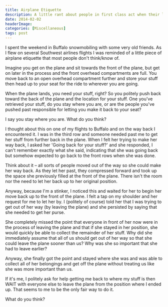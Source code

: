 ```yaml
---
title: Airplane Etiquette
description: A little rant about people in first class act when their luggage is in the back of the plane.
date: 2014-02-02
headerImage: 
categories: [Miscellaneous]
tags: post
---
```


I spent the weekend in Buffalo snowmobiling with some very old friends. As I flew on several Southwest airlines flights I was reminded of a little piece of airplane etiquette that most people don't think/know of.

Imagine you get on the plane and sit towards the front of the plane, but get on later in the process and the front overhead compartments are full. You move back to an open overhead compartment further and store your stuff then head up to your seat for the ride to wherever you are going.

When the plane lands, you need your stuff, right? So you politely push back toward the back of the plane and the location for your stuff. One you've retrieved your stuff, do you stay where you are, or are the people you've pushed past responsible for letting you make it back to your seat?

I say you stay where you are. What do you think?

I thought about this on one of my flights to Buffalo and on the way back I encountered it. I was in the third row and someone needed past me to get her stuff from further back in the plane. When I felt her trying to make her way back, I asked her 'Going back for your stuff?' and she responded, I can't remember exactly what she said, indicating that she was going back but somehow expected to go back to the front rows when she was done.

Think about it – all sorts of people moved out of the way so she could make her way back. As they let her past, they compressed forward and took up the space she previously filled at the front of the plane. There isn't the room nor the need to let her back up to her original position.

Anyway, because I'm a stinker, I noticed this and waited for her to begin her move back up to the front of the plane. I felt a tap on my shoulder and her request for me to let her by. I (politely of course) told her that I was trying to get out of her way (by leaving the plane) and she persisted by saying that she needed to get her purse.

She completely missed the point that everyone in front of her now were in the process of leaving the plane and that if she stayed in her position, she would quickly be able to collect the remainder of her stuff. Why did she immediately assume that all of us should get out of her way so that she could leave the plane sooner than us? Why was she so important that she had to leave earlier?

Anyway, she finally got the point and stayed where she was and was able to collect all of her belongings and get off the plane without treating us like she was more important than us.

If it's me, I politely ask for help getting me back to where my stuff is then WAIT with everyone else to leave the plane from the position where I ended up. That seems to me to be the only fair way to do it.

What do you think?